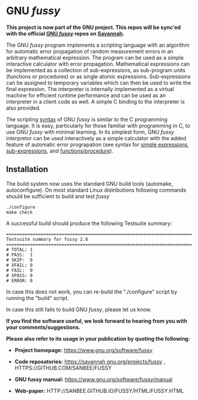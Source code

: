 <!--******************************************************************
 * Copyright (c) 2000-2018, 2019 S.Bhatnagar
 *
 *   This file is part of fussy.
 *
 *   fussy is a free software: you can redistribute it and/or modify
 *   it under the terms of the GNU General Public License as published by
 *   the Free Software Foundation, either version 3 of the License, or
 *   (at your option) any later version.
 *
 *   fussy is distributed in the hope that it will be useful,
 *   but WITHOUT ANY WARRANTY; without even the implied warranty of
 *   MERCHANTABILITY or FITNESS FOR A PARTICULAR PURPOSE.  See the
 *   GNU General Public License for more details.
 *
 *   You should have received a copy of the GNU General Public License
 *   along with fussy.  If not, see <https://www.gnu.org/licenses/>.
 *
******************************************************************-->
# GNU _fussy_

__This project is now part of the GNU project. This repos will be sync'ed with the official [GNU _fussy_](https://www.gnu.org/software/fussy) repos on [Savannah](https://savannah.gnu.org/projects/fussy/).__

The GNU _fussy_ program implements a scripting language with an algorithm
for automatic error propagation of random measurement errors in an
arbitrary mathematical expression.  The program can be used as a simple
interactive calculator with error propagation.  Mathematical
expressions can be implemented as a collection of sub-expressions, as
sub-program units (functions or procedures) or as single atomic
expressions.  Sub-expressions can be assigned to temporary variables
which can then be used to write the final expression.  The interpreter
is internally implemented as a virtual machine for efficient runtime
performance and can be used as an interpreter in a client code as
well.  A simple C binding to the interpreter is also provided.

The scripting [syntax](https://github.com/sanbee/fussy/blob/wiki/FussySyntax.md#syntax-for-the-fussy-scripting-language) of GNU _fussy_ is similar to the C programming language. It is easy, particularly for those familiar with programming in C, to use GNU _fussy_ with minimal learning. In its simplest form, GNU _fussy_ interpretor can be used interactively as a simple calculator with the added feature of automatic error prograpation (see syntax for [simple expressions](https://github.com/sanbee/fussy/blob/wiki/FussySyntax.md#expressionsstatements), [sub-expressions](https://github.com/sanbee/fussy/blob/wiki/FussySyntax.md#sub-expressions), and [functions/procedure](https://github.com/sanbee/fussy/blob/wiki/FussySyntax.md#functionprocedure)).

## Installation 

The build system now uses the standard GNU build tools (automake, autoconfigure).  On most standard Linux distributions following commands should be sufficient to build and test _fussy_
    
    ./configure
    make check
    
A successful build should produce the following Testsuite summary:

```
============================================================================
Testsuite summary for fussy 2.0
============================================================================
# TOTAL: 1
# PASS:  1
# SKIP:  0
# XFAIL: 0
# FAIL:  0
# XPASS: 0
# ERROR: 0
```    
In case this does not work, you can re-build the "./configure" script by running the "build" script.

In case this still fails to build GNU _fussy_, please let us know.

**If you find the software useful, we look forward to hearing from you with your comments/suggestions.**

**Please also refer to its usage in your publication by quoting the following:**

  *  **Project homepage:**
         https://www.gnu.org/software/fussy

  *  **Code reposatories:**
         https://savannah.gnu.org/projects/fussy , HTTPS://GITHUB.COM/SANBEE/FUSSY

  * **GNU fussy manual:**
         https://www.gnu.org/software/fussy/manual

  * **Web-paper:** 
         HTTP://SANBEE.GITHUB.IO/FUSSY/HTML/FUSSY.HTML
